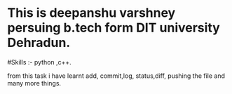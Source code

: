 # This is deepanshu varshney persuing b.tech form DIT university Dehradun.
#Skills :- python ,c++.

from this task i have learnt  add, commit,log, status,diff, pushing the file and many more things. 
